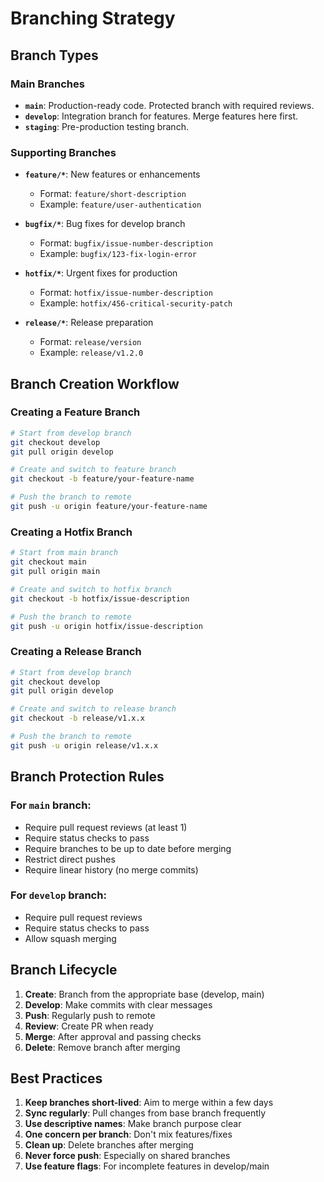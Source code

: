# Branching Strategy

## Branch Types

### Main Branches
- **`main`**: Production-ready code. Protected branch with required reviews.
- **`develop`**: Integration branch for features. Merge features here first.
- **`staging`**: Pre-production testing branch.

### Supporting Branches
- **`feature/*`**: New features or enhancements
  - Format: `feature/short-description`
  - Example: `feature/user-authentication`
  
- **`bugfix/*`**: Bug fixes for develop branch
  - Format: `bugfix/issue-number-description`
  - Example: `bugfix/123-fix-login-error`
  
- **`hotfix/*`**: Urgent fixes for production
  - Format: `hotfix/issue-number-description`
  - Example: `hotfix/456-critical-security-patch`
  
- **`release/*`**: Release preparation
  - Format: `release/version`
  - Example: `release/v1.2.0`

## Branch Creation Workflow

### Creating a Feature Branch
```bash
# Start from develop branch
git checkout develop
git pull origin develop

# Create and switch to feature branch
git checkout -b feature/your-feature-name

# Push the branch to remote
git push -u origin feature/your-feature-name
```

### Creating a Hotfix Branch
```bash
# Start from main branch
git checkout main
git pull origin main

# Create and switch to hotfix branch
git checkout -b hotfix/issue-description

# Push the branch to remote
git push -u origin hotfix/issue-description
```

### Creating a Release Branch
```bash
# Start from develop branch
git checkout develop
git pull origin develop

# Create and switch to release branch
git checkout -b release/v1.x.x

# Push the branch to remote
git push -u origin release/v1.x.x
```

## Branch Protection Rules

### For `main` branch:
- Require pull request reviews (at least 1)
- Require status checks to pass
- Require branches to be up to date before merging
- Restrict direct pushes
- Require linear history (no merge commits)

### For `develop` branch:
- Require pull request reviews
- Require status checks to pass
- Allow squash merging

## Branch Lifecycle

1. **Create**: Branch from the appropriate base (develop, main)
2. **Develop**: Make commits with clear messages
3. **Push**: Regularly push to remote
4. **Review**: Create PR when ready
5. **Merge**: After approval and passing checks
6. **Delete**: Remove branch after merging

## Best Practices

1. **Keep branches short-lived**: Aim to merge within a few days
2. **Sync regularly**: Pull changes from base branch frequently
3. **Use descriptive names**: Make branch purpose clear
4. **One concern per branch**: Don't mix features/fixes
5. **Clean up**: Delete branches after merging
6. **Never force push**: Especially on shared branches
7. **Use feature flags**: For incomplete features in develop/main
